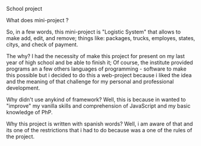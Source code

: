 School project

What does mini-project ?                                                                                                                                             

So, in a few words, this mini-project is "Logistic System" that allows to make add, edit, and remove; things like: packages, trucks, employes, states, citys, and check of payment.

The why?
I had the necessity of make this project for present on my last year of high school and be able to finish it; Of course, the institute provided programs an a few others languages of programming - software to make this possible but i decided to do this a web-project because i liked the idea and the meaning of that challenge for my personal and professional development.

Why didn't use anykind of framework?
Well, this is because in wanted to "improve" my vanilla skills and comprehension of JavaScript and my basic knowledge of PhP.


Why this project is written with spanish words?
Well, i am aware of that and its one of the restrictions that i had to do because was a one of the rules of the project.

